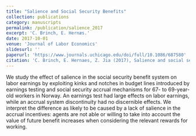 ```yaml
---
title: "Salience and Social Security Benefits"
collection: publications
category: manuscripts
permalink: /publication/salience_2017
excerpt: 'C. Brinch, E. Hernæs.'
date: 2017-10-01
venue: 'Journal of Labor Economics'
slidesurl: ''
paperurl: 'https://www.journals.uchicago.edu/doi/full/10.1086/687580'
citation: 'C. Brinch, E. Hernaes, Z. Jia (2017), Salience and social security benefits, J. Labor. Econ., 35 (2017), pp. 265-297 https://doi.org/10.1086/687580'
---
```


We study the effect of salience in the social security benefit system on labor earnings by exploiting kinks and notches in budget lines introduced by earnings testing and social security accrual mechanisms for 67- to 69-year-old workers in Norway. An earnings test had large effects on labor earnings, while an accrual system discontinuity had no discernible effects. We interpret the difference as likely to be caused by a lack of salience in the accrual incentives: agents are not able or willing to take into account the value of future benefit increases when considering the relevant rewards for working.